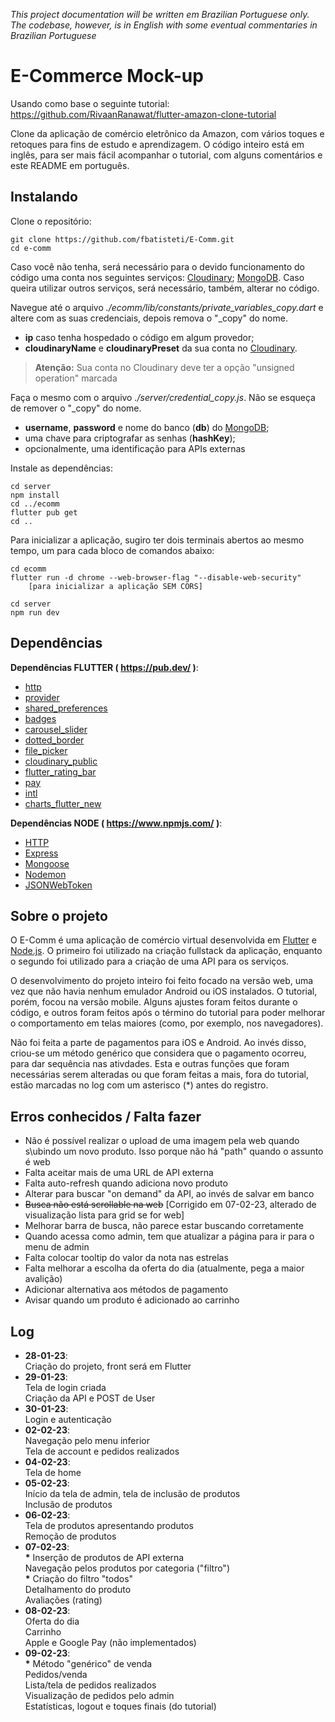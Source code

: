 *This project documentation will be written em Brazilian Portuguese only. The codebase, however, is in English with some eventual commentaries in Brazilian Portuguese*

# E-Commerce Mock-up

Usando como base o seguinte tutorial: https://github.com/RivaanRanawat/flutter-amazon-clone-tutorial

Clone da aplicação de comércio eletrônico da Amazon, com vários toques e retoques para fins de estudo e aprendizagem. O código inteiro está em inglês, para ser mais fácil acompanhar o tutorial, com alguns comentários e este README em português.

## Instalando

Clone o repositório:
```
git clone https://github.com/fbatisteti/E-Comm.git
cd e-comm
```

Caso você não tenha, será necessário para o devido funcionamento do código uma conta nos seguintes serviços: [Cloudinary](https://cloudinary.com/); [MongoDB](https://www.mongodb.com/). Caso queira utilizar outros serviços, será necessário, também, alterar no código.  

Navegue até o arquivo *./ecomm/lib/constants/private_variables_copy.dart* e altere com as suas credenciais, depois remova o "_copy" do nome.
- **ip** caso tenha hospedado o código em algum provedor;
- **cloudinaryName** e **cloudinaryPreset** da sua conta no [Cloudinary](https://cloudinary.com/).  
> **Atenção:** Sua conta no Cloudinary deve ter a opção "unsigned operation" marcada

Faça o mesmo com o arquivo *./server/credential_copy.js*. Não se esqueça de remover o "_copy" do nome.
- **username**, **password** e nome do banco (**db**) do [MongoDB](https://www.mongodb.com/);
- uma chave para criptografar as senhas (**hashKey**);
- opcionalmente, uma identificação para APIs externas

Instale as dependências:
```
cd server
npm install
cd ../ecomm
flutter pub get
cd ..
```

Para inicializar a aplicação, sugiro ter dois terminais abertos ao mesmo tempo, um para cada bloco de comandos abaixo:
```
cd ecomm
flutter run -d chrome --web-browser-flag "--disable-web-security"
    [para inicializar a aplicação SEM CORS]
```
```
cd server
npm run dev
```

## Dependências

**Dependências FLUTTER ( https://pub.dev/ )**:
- [http](https://pub.dev/packages/http)
- [provider](https://pub.dev/packages/provider)
- [shared_preferences](https://pub.dev/packages/shared_preferences)
- [badges](https://pub.dev/packages/badges)
- [carousel_slider](https://pub.dev/packages/carousel_slider)
- [dotted_border](https://pub.dev/packages/dotted_border)
- [file_picker](https://pub.dev/packages/file_picker)
- [cloudinary_public](https://pub.dev/packages/cloudinary_public)
- [flutter_rating_bar](https://pub.dev/packages/flutter_rating_bar)
- [pay](https://pub.dev/packages/pay)
- [intl](https://pub.dev/packages/intl)
- [charts_flutter_new](https://pub.dev/packages/charts_flutter_new)

**Dependências NODE ( https://www.npmjs.com/ )**:
- [HTTP](https://www.npmjs.com/package/http)
- [Express](https://www.npmjs.com/package/express)
- [Mongoose](https://www.npmjs.com/package/mongoose)
- [Nodemon](https://www.npmjs.com/package/nodemon)
- [JSONWebToken](https://www.npmjs.com/package/jsonwebtoken)

## Sobre o projeto

O E-Comm é uma aplicação de comércio virtual desenvolvida em [Flutter](https://flutter.dev/) e [Node.js](https://nodejs.org/en/). O primeiro foi utilizado na criação fullstack da aplicação, enquanto o segundo foi utilizado para a criação de uma API para os serviços.

O desenvolvimento do projeto inteiro foi feito focado na versão web, uma vez que não havia nenhum emulador Android ou iOS instalados. O tutorial, porém, focou na versão mobile. Alguns ajustes foram feitos durante o código, e outros foram feitos após o término do tutorial para poder melhorar o comportamento em telas maiores (como, por exemplo, nos navegadores).

Não foi feita a parte de pagamentos para iOS e Android. Ao invés disso, criou-se um método genérico que considera que o pagamento ocorreu, para dar sequência nas ativdades. Esta e outras funções que foram necessárias serem alteradas ou que foram feitas a mais, fora do tutorial, estão marcadas no log com um asterisco (*) antes do registro.


## Erros conhecidos / Falta fazer
- Não é possível realizar o upload de uma imagem pela web quando s\ubindo um novo produto. Isso porque não há "path" quando o assunto é web
- Falta aceitar mais de uma URL de API externa
- Falta auto-refresh quando adiciona novo produto
- Alterar para buscar "on demand" da API, ao invés de salvar em banco
- <del>Busca não está scrollable na web</del> [Corrigido em 07-02-23, alterado de visualização lista para grid se for web]
- Melhorar barra de busca, não parece estar buscando corretamente
- Quando acessa como admin, tem que atualizar a página para ir para o menu de admin
- Falta colocar tooltip do valor da nota nas estrelas
- Falta melhorar a escolha da oferta do dia (atualmente, pega a maior avalição)
- Adicionar alternativa aos métodos de pagamento
- Avisar quando um produto é adicionado ao carrinho

## Log
- **28-01-23**:\
Criação do projeto, front será em Flutter
- **29-01-23**:\
Tela de login criada\
Criação da API e POST de User
- **30-01-23**:\
Login e autenticação
- **02-02-23**:\
Navegação pelo menu inferior\
Tela de account e pedidos realizados
- **04-02-23**:\
Tela de home
- **05-02-23**:\
Início da tela de admin, tela de inclusão de produtos\
Inclusão de produtos
- **06-02-23**:\
Tela de produtos apresentando produtos\
Remoção de produtos
- **07-02-23**:\
**\*** Inserção de produtos de API externa\
Navegação pelos produtos por categoria ("filtro")\
**\*** Criação do filtro "todos"\
Detalhamento do produto\
Avaliações (rating)
- **08-02-23**:\
Oferta do dia\
Carrinho\
Apple e Google Pay (não implementados)
- **09-02-23**:\
**\*** Método "genérico" de venda\
Pedidos/venda\
Lista/tela de pedidos realizados\
Visualização de pedidos pelo admin\
Estatísticas, logout e toques finais (do tutorial)
